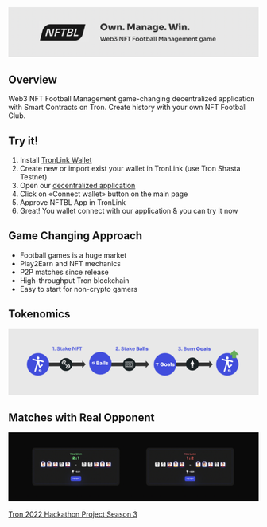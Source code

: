 ![intro](/images/intro.png)

## Overview

Web3 NFT Football Management game-changing decentralized application with Smart Contracts on Tron. Create history with your own NFT Football Club.

## Try it!

1. Install [TronLink Wallet](https://chrome.google.com/webstore/detail/tronlink/ibnejdfjmmkpcnlpebklmnkoeoihofec)
2. Create new or import exist your wallet in TronLink (use Tron Shasta Testnet)
3. Open our [decentralized application](https://tron.kosyachniy.com/)
4. Click on «Connect wallet» button on the main page
5. Approve NFTBL App in TronLink
6. Great! You wallet connect with our application & you can try it now

## Game Changing Approach

- Football games is a huge market
- Play2Earn and NFT mechanics
- P2P matches since release
- High-throughput Tron blockchain
- Easy to start for non-crypto gamers 

## Tokenomics
![intro](/images/tokenomics.png)

## Matches with Real Opponent
![intro](/images/real_opponent.png)

[Tron 2022 Hackathon Project Season 3](https://trons3.devpost.com/)
